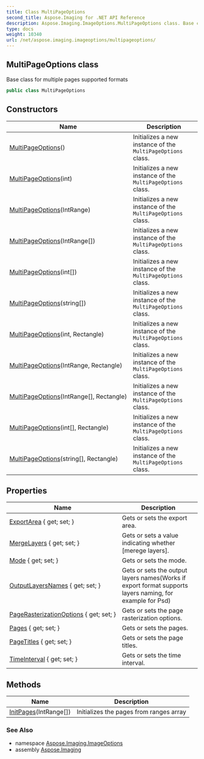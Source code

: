 ```yaml
---
title: Class MultiPageOptions
second_title: Aspose.Imaging for .NET API Reference
description: Aspose.Imaging.ImageOptions.MultiPageOptions class. Base class for multiple pages supported formats
type: docs
weight: 10340
url: /net/aspose.imaging.imageoptions/multipageoptions/
---
```

## MultiPageOptions class

Base class for multiple pages supported formats

```csharp
public class MultiPageOptions
```

## Constructors

| Name | Description |
| --- | --- |
| [MultiPageOptions](multipageoptions/#constructor)() | Initializes a new instance of the `MultiPageOptions` class. |
| [MultiPageOptions](multipageoptions/#constructor_5)(int) | Initializes a new instance of the `MultiPageOptions` class. |
| [MultiPageOptions](multipageoptions/#constructor_1)(IntRange) | Initializes a new instance of the `MultiPageOptions` class. |
| [MultiPageOptions](multipageoptions/#constructor_3)(IntRange[]) | Initializes a new instance of the `MultiPageOptions` class. |
| [MultiPageOptions](multipageoptions/#constructor_7)(int[]) | Initializes a new instance of the `MultiPageOptions` class. |
| [MultiPageOptions](multipageoptions/#constructor_9)(string[]) | Initializes a new instance of the `MultiPageOptions` class. |
| [MultiPageOptions](multipageoptions/#constructor_6)(int, Rectangle) | Initializes a new instance of the `MultiPageOptions` class. |
| [MultiPageOptions](multipageoptions/#constructor_2)(IntRange, Rectangle) | Initializes a new instance of the `MultiPageOptions` class. |
| [MultiPageOptions](multipageoptions/#constructor_4)(IntRange[], Rectangle) | Initializes a new instance of the `MultiPageOptions` class. |
| [MultiPageOptions](multipageoptions/#constructor_8)(int[], Rectangle) | Initializes a new instance of the `MultiPageOptions` class. |
| [MultiPageOptions](multipageoptions/#constructor_10)(string[], Rectangle) | Initializes a new instance of the `MultiPageOptions` class. |

## Properties

| Name | Description |
| --- | --- |
| [ExportArea](../../aspose.imaging.imageoptions/multipageoptions/exportarea/) { get; set; } | Gets or sets the export area. |
| [MergeLayers](../../aspose.imaging.imageoptions/multipageoptions/mergelayers/) { get; set; } | Gets or sets a value indicating whether [merege layers]. |
| [Mode](../../aspose.imaging.imageoptions/multipageoptions/mode/) { get; set; } | Gets or sets the mode. |
| [OutputLayersNames](../../aspose.imaging.imageoptions/multipageoptions/outputlayersnames/) { get; set; } | Gets or sets the output layers names(Works if export format supports layers naming, for example for Psd) |
| [PageRasterizationOptions](../../aspose.imaging.imageoptions/multipageoptions/pagerasterizationoptions/) { get; set; } | Gets or sets the page rasterization options. |
| [Pages](../../aspose.imaging.imageoptions/multipageoptions/pages/) { get; set; } | Gets or sets the pages. |
| [PageTitles](../../aspose.imaging.imageoptions/multipageoptions/pagetitles/) { get; set; } | Gets or sets the page titles. |
| [TimeInterval](../../aspose.imaging.imageoptions/multipageoptions/timeinterval/) { get; set; } | Gets or sets the time interval. |

## Methods

| Name | Description |
| --- | --- |
| [InitPages](../../aspose.imaging.imageoptions/multipageoptions/initpages/)(IntRange[]) | Initializes the pages from ranges array |

### See Also

* namespace [Aspose.Imaging.ImageOptions](../../aspose.imaging.imageoptions/)
* assembly [Aspose.Imaging](../../)


